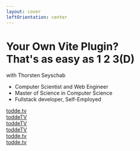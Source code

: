 ```yaml
---
layout: cover
leftOrientation: center
---
```


<div class="relative">
    <h1 class="!text-5xl">Your Own Vite Plugin?<br>That's as easy as 1 2 3(D)</h1>
    <div class="absolute w-24 left-52 top-7" v-mark="{ at: 3, color: '#ab2657', type: 'underline' }"></div>
    <div class="absolute w-24 left-52 top-5" v-mark="{ at: 3, color: '#ab2657', type: 'underline' }"></div>
    <div class="absolute w-24 left-52 top-6" v-mark="{ at: 3, color: '#ab2657', type: 'underline' }"></div>
</div>

<div class="flex flex-col relative">
    <div>
        with <span class="color-[#26ab7a]">Thorsten Seyschab</span>
    </div>
    <ul class="absolute top-10" v-click="1">
        <li>Computer Scientist and Web Engineer</li>
        <li><mdi-school-outline class="baseColor mr-2" /> Master of Science in Computer Science</li>
        <li><mdi-worker-outline class="baseColor mr-2"/> Fullstack developer, Self-Employed</li>
        <!-- <li>based in Germany</li> -->
    </ul>
    <div
        class="absolute top-3 left-105 px-5 py-2 whitespace-nowrap flex flex-col gap-2"
        v-click="2"
        v-mark="{ at: 2, color: '#26ab7a', type: 'box' }"
    >
        <div class="flex">
            <mdi-web class="baseColor mt-0.5 mr-2" />
            <a rel="noopener noreferrer" target="_blank" href="https://todde.tv/">todde.tv</a>
        </div>
        <div class="flex">
            <mdi-github class="baseColor mt-0.5 mr-2" />
            <a rel="noopener noreferrer" target="_blank" href="https://github.com/toddeTV">toddeTV</a>
        </div>
        <div class="flex">
            <mdi-linkedin class="baseColor mt-0.5 mr-2" />
            <a rel="noopener noreferrer" target="_blank" href="https://www.linkedin.com/in/toddetv/">toddeTV</a>
        </div>
        <div class="flex">
            <simple-icons-x class="baseColor mt-0.5 mr-2" />
            <a rel="noopener noreferrer" target="_blank" href="https://x.com/toddeTV">toddeTV</a>
        </div>
        <div class="flex">
            <!-- TODO wrong discord URI? -->
            <mdi-discord class="baseColor mt-0.5 mr-2" />
            <a rel="noopener noreferrer" target="_blank" href="https://discordapp.com/users/todde.tv/">todde.tv</a>
        </div>
        <div class="flex">
            <simple-icons-bluesky class="baseColor mt-0.5 mr-2" />
            <a rel="noopener noreferrer" target="_blank" href="https://bsky.app/profile/todde.tv">todde.tv</a>
        </div>
    </div>
</div>
